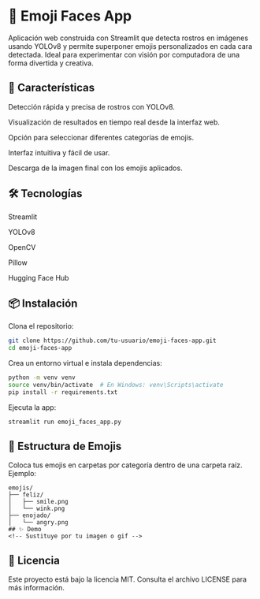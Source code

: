 # 🧠 Emoji Faces App
Aplicación web construida con Streamlit que detecta rostros en imágenes usando YOLOv8 y permite superponer emojis personalizados en cada cara detectada. Ideal para experimentar con visión por computadora de una forma divertida y creativa.

<!-- Puedes poner un gif o imagen aquí si tienes -->

## 🚀 Características
Detección rápida y precisa de rostros con YOLOv8.

Visualización de resultados en tiempo real desde la interfaz web.

Opción para seleccionar diferentes categorías de emojis.

Interfaz intuitiva y fácil de usar.

Descarga de la imagen final con los emojis aplicados.

## 🛠️ Tecnologías
Streamlit

YOLOv8

OpenCV

Pillow

Hugging Face Hub

## 📦 Instalación
Clona el repositorio:

```bash
git clone https://github.com/tu-usuario/emoji-faces-app.git
cd emoji-faces-app
```

Crea un entorno virtual e instala dependencias:

```bash
python -m venv venv
source venv/bin/activate  # En Windows: venv\Scripts\activate
pip install -r requirements.txt
```

Ejecuta la app:

```bash
streamlit run emoji_faces_app.py
```

## 📁 Estructura de Emojis
Coloca tus emojis en carpetas por categoría dentro de una carpeta raíz. Ejemplo:

```
emojis/
├── feliz/
│   ├── smile.png
│   └── wink.png
├── enojado/
│   └── angry.png
## ✨ Demo
<!-- Sustituye por tu imagen o gif -->
```

## 📄 Licencia
Este proyecto está bajo la licencia MIT. Consulta el archivo LICENSE para más información.

